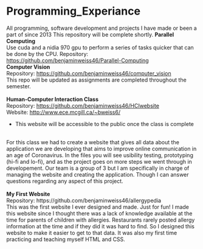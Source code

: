 # Programming_Experiance
All programming, software development and projects I have made or been a part of since 2013
This repository will be complete shortly. 
<b>Parallel Computing</b>
<br>
Use cuda and a nidia 970 gpu to perform a series of tasks quicker that can be done by the CPU.
Repository: https://github.com/benjaminweiss46/Parallel-Computing
<br>
<b>Computer Vision</b>
<br>
Repository: https://github.com/benjaminweiss46/computer_vision
<br>This repo will be updated as assignments are completed throughout the semester.
<br>
<br>
<b>Human-Computer Interaction Class</b>
<br>
Repository: https://github.com/benjaminweiss46/HCIwebsite
<br>
Website: http://www.ece.mcgill.ca/~bweiss6/
* This website will be accessible to the public once the class is complete
<br>
For this class we had to create a website that gives all data about the application we are developing that aims to improve online communication in an age of Coronavirus. In the files you will see usibility testing, prototyping (hi-fi and lo-fi), and as the project goes on more steps we went through in developement. Our team is a group of 3 but I am specifically in charge of managing the website and creating the application. Though I can answer questions regarding any aspect of this project. 
<br>
<br>
<b>My First Website</b>
<br>
Repository: https://github.com/benjaminweiss46/allergypedia
<br>
This was the first website I ever designed and made. Just for fun! I made this website since I thought there was a lack of knowledge available at the time for parents of children with allergies. Restaurants rarely posted allergy information at the time and if they did it was hard to find. So I designed this website to make it easier to get to that data. It was also my first time practicing and teaching myself HTML and CSS.
